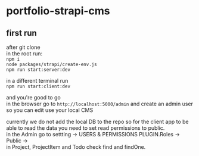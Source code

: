 # portfolio-strapi-cms

## first run
after git clone  
in the root run:  
`npm i`   
`node packages/strapi/create-env.js`  
`npm run start:server:dev`  
  
in a different terminal run  
`npm run start:client:dev`  
  
and you're good to go  
in the browser go to `http://localhost:5000/admin` and create an admin user so you can edit use your local CMS  
  
currently we do not add the local DB to the repo so for the client app to be able to read the data you need to set read permissions to public.  
in the Admin go to settting -> USERS & PERMISSIONS PLUGIN.Roles -> Public ->   
in Project, ProjectItem and Todo check find and findOne.  
